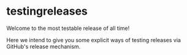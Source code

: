 # testingreleases

Welcome to the most testable release of all time!

Here we intend to give you some explicit ways of testing releases via GitHub's release mechanism.
